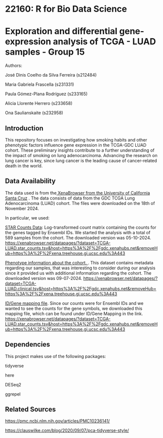 # 22160: R for Bio Data Science
# Exploration and differential gene-expression analysis of TCGA - LUAD samples - Group 15

Authors:

José Dinis Coelho da Silva Ferreira (s212484)

Maria Gabriela Frascella (s231331)

Paula Gómez-Plana Rodríguez (s233165)

Alicia Llorente Herrero (s233658)

Ona Saulianskaite (s232958)

## Introduction 

This repository focuses on investigating how smoking habits and other phenotypic factors influence gene expression in the TCGA-GDC LUAD cohort. These preliminary insights contribute to a further understanding of the impact of smoking on lung adenocarcinoma. Advancing the research on lung cancer is key, since lung cancer is the leading cause of cancer-related death in the world. 


## Data Availability 
The data used is from the[ XenaBrowser from the University of California Santa Cruz]([url](https://xenabrowser.net/datapages/?cohort=GDC%20TCGA%20Lung%20Adenocarcinoma%20(LUAD)&removeHub=https%3A%2F%2Fxena.treehouse.gi.ucsc.edu%3A443)) . The data consists of data from the GDC TCGA Lung Adenocarcinoma (LUAD) cohort. 
The files were downloaded on the 18th of November 2024.

In particular, we used: 

[STAR Counts Data]([url](https://xenabrowser.net/datapages/?dataset=TCGA-LUAD.star_counts.tsv&host=https%3A%2F%2Fgdc.xenahubs.net&removeHub=https%3A%2F%2Fxena.treehouse.gi.ucsc.edu%3A443)): Log-transformed count matrix containing the counts for the genes tagged by Ensembl IDs. We started the analysis with a total of 589 samples from the cohort. The downloaded version was 05-10-2024. https://xenabrowser.net/datapages/?dataset=TCGA-LUAD.star_counts.tsv&host=https%3A%2F%2Fgdc.xenahubs.net&removeHub=https%3A%2F%2Fxena.treehouse.gi.ucsc.edu%3A443

[Phenotype information about the cohort. ]([url](https://xenabrowser.net/datapages/?dataset=TCGA-LUAD.clinical.tsv&host=https%3A%2F%2Fgdc.xenahubs.net&removeHub=https%3A%2F%2Fxena.treehouse.gi.ucsc.edu%3A443)). This dataset contains metadata regarding our samples, that was interesting to consider during our analysis since it provided us with additional information regarding the cohort. The downloaded version was 09-07-2024. https://xenabrowser.net/datapages/?dataset=TCGA-LUAD.clinical.tsv&host=https%3A%2F%2Fgdc.xenahubs.net&removeHub=https%3A%2F%2Fxena.treehouse.gi.ucsc.edu%3A443

[ID/Gene mapping file]([url](https://xenabrowser.net/datapages/?dataset=TCGA-LUAD.star_counts.tsv&host=https%3A%2F%2Fgdc.xenahubs.net&removeHub=https%3A%2F%2Fxena.treehouse.gi.ucsc.edu%3A443)). Since our counts were for Ensembl IDs and we wanted to see the counts for the gene symbols, we downloaded this mapping file, which can be found under ID/Gene Mapping in the link. https://xenabrowser.net/datapages/?dataset=TCGA-LUAD.star_counts.tsv&host=https%3A%2F%2Fgdc.xenahubs.net&removeHub=https%3A%2F%2Fxena.treehouse.gi.ucsc.edu%3A443

## Dependencies
This project makes use of the following packages:

tidyverse

here

DESeq2

ggrepel


## Related Sources

https://pmc.ncbi.nlm.nih.gov/articles/PMC10236141/

https://clauswilke.com/blog/2020/09/07/pca-tidyverse-style/




